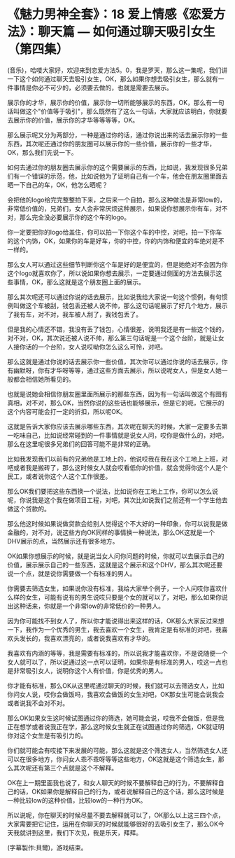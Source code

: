 # 《魅力男神全套》：18 爱上情感《恋爱方法》：聊天篇 — 如何通过聊天吸引女生（第四集）

(音乐)，哈喽大家好，欢迎来到恋爱方法5。0，我是罗天，那么这一集呢，我们讲一下这个如何通过聊天去吸引女生，OK，那么如果你想去吸引女生，那么就有一件事情是你必不可少的，必须要去做的，也就是需要去展示。

展示你的才华，展示你的价值，展示你一切所能够展示的东西，OK，那么有一句话叫做这个"价值等于吸引"，那么既然有了这么一句话，大家就应该明白，你就要去展示你的价值，展示你的才华等等等等，OK。

那么展示呢又分为两部分，一种是通过你的话，通过你说出来的话去展示你的一些东西，其次呢还通过你的朋友圈可以展示你的一些价值，展示你的一些才华，OK，那么我们先说一下。

如何去通过你的朋友圈去展示你的这个需要展示的东西，比如说，我发现很多兄弟们有一个错误的示范，他，比如说他为了证明自己有一个车，他会在朋友圈里面去晒一下自己的车，OK，他怎么晒呢？

会把他的logo给完完整整拍下来，之后来一个自拍，那么这种做法是非常low的，非常低价值的，兄弟们，女人会非常厌烦这种展示，如果说你想展示你有车，对不对，那么完全没必要展示你的这个车的logo。

你一定要把你的logo给盖住，你可以拍一下你这个车的中控，对吧，拍一下你车的这个内饰，OK，如果你的车是好车，你的中控，你的内饰和便宜的车绝对是不一样的。

那么女人可以通过这些细节判断你这个车是好的是便宜的，但是她绝对不会因为你这个logo就喜欢你了，所以说如果你想去展示，一定要通过侧面的方法去展示这些事情，OK，那么这就是这个朋友圈上面的展示。

那么其次呢还可以通过你说的话去展示，比如说我给大家说一句这个惯例，有句惯例叫做这个车被刮，钱包丢还被人说不帅，那么这句话呢展示了好几个地方，展示了我有车，对不对，我车被人刮了，我钱包丢了。

但是我的心情还不错，我没有丢了钱包，心情很差，说明我还是有一些这个钱的，对不对，OK，其次说还被人说不帅，那么第三句话呢是一个这个台阶，就是让女人接你话的一个台阶，女人说哎呦你怎么这么可怜，对吧。

那么这就是通过你说的话去展示你一些价值，其次你可以通过你说的话去展示，你有幽默呀，你有才华呀等等，通过这些方面去展示，所以说呢女人，但是女人她一般都会相信她所看见的。

也就是说她会相信你朋友圈里面所展示的那些东西，因为有一句话叫做这个有图有真相，对不对，那么OK，当然你说的这些话也能够展示，但是它的呃，它展示的这个内容可能会打一定的折扣，所以呢OK。

这就是告诉大家你应该去展示哪些东西，其次呢在聊天的时候，大家一定要多去第一吃味自己，比如说经常碰到的一件事情就是说女人问，哎你是做什么的，对吧，那么在这里呢很多兄弟们的回答可能不是非常的正确。

比如我发现我们以前有的兄弟他是工地上的，他说哎我在我在这个工地上上班，对吧或者我是搬砖了，那么这时候女人就会哎看低你的价值，就会觉得你这个人是个民工，或者说你这个人这个工作很差。

那么OK我们要把这些东西换一个说法，比如说你在工地上工作，你可以怎么说呢，你说我是这个我在做项目工程，对吧，其次比如说我们之前还有一个学生他去做这个贷款的。

那么他这时候如果说做贷款会给别人觉得这个不大好的一种印象，你可以说我是做金融的，对不对，说这些方向OK同样的事情换一种说法，那么OK这就是一个DHV展示的点，当然展示还有很多地方。

OK如果你想展示的时候，就是说当女人问你问题的时候，你就可以去展示自己的价值，展示展示自己的一些东西，这就是这个展示和这个DHV，那么其次呢还要说一个点，就是说你需要做一个有标准的男人。

你需要去筛选女生，如果说你没有标准，我给大家举个例子，一个人问哎你喜欢什么样的女生，可能有说有的男生说哎只要是个女的就可以了，对吧，那么如果你说出这种话来，你就是一个非常low的非常低价的一种男人。

因为你可能找不到女人了，所以你才能说得出来这样的话，OK那么大家反过来想一下，我作为一个优秀的男生，我去喜欢一个女生，我肯定是有标准的对吧，我喜欢头发长的，我喜欢漂亮的，或者说我喜欢有才华的。

我喜欢有内涵的等等，我是需要有标准的，所以说我才能喜欢你，不是说随便一个女人就可以了，所以说通过这一点可以证明，如果你是有标准的男人，哎这一点也是非常吸引女人，说明你这个人有价值，你是优秀的男人。

你才能有标准，那么OK从这里呢通过聊天的时候，我们就可以去筛选女人，比如你问女人说，哎你会做饭吗，我喜欢会做饭的女生对吧，OK那女生可能会说我会或者说我不会对不对。

那么OK如果女生这时候试图通过你的筛选，她可能会说，哎我不会做饭，但是我正在想学或者说我正在学，那么这时候女生就正在试图通过你的筛选，OK就证明你对这个女生是有吸引力的。

你们就可能会有哎接下来发展的可能，那么这就是这个筛选女人，当然筛选女人还可以在很多地方，你问女人乖不乖呀等等这些地方，OK这就是这个筛选女生，那么其次呢还有第三个点就是这个不解释。

OK在上一期里面我也说了，和女人聊天的时候不要解释自己的行为，不要解释自己的话，OK如果你是解释自己的行为，或者说解释自己的这个话，那么这时候是一种比较low的这种价值，比较low的一种行为OK。

所以说呢，你在聊天的时候尽量不要去解释就可以了，OK那么以上这三四个点，大家需要把它记住，运用在你聊天的时候就能够很好的去吸引女生了，那么OK今天我就讲到这里，我们下次见，我是乐天，拜拜。

(字幕製作:貝爾)，游戏结束。